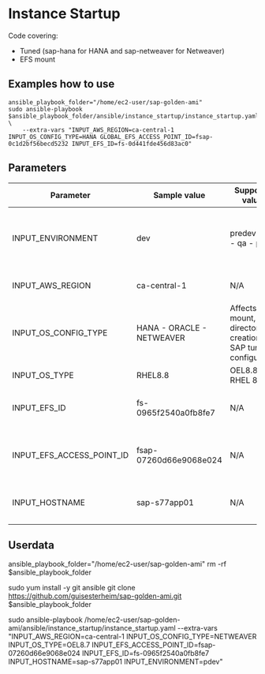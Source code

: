 # Instance Startup

Code covering:
- Tuned (sap-hana for HANA and sap-netweaver for Netweaver)
- EFS mount

## Examples how to use
```
ansible_playbook_folder="/home/ec2-user/sap-golden-ami"
sudo ansible-playbook $ansible_playbook_folder/ansible/instance_startup/instance_startup.yaml \
    --extra-vars "INPUT_AWS_REGION=ca-central-1 INPUT_OS_CONFIG_TYPE=HANA GLOBAL_EFS_ACCESS_POINT_ID=fsap-0c1d2bf56becd5232 INPUT_EFS_ID=fs-0d441fde456d83ac0"
```

## Parameters
| Parameter | Sample value | Supported values | How it works |
| -- | -- | -- | -- |
| INPUT_ENVIRONMENT | dev | predev - dev - qa - prod | Affects user creation: which users to create in which instances | 
| INPUT_AWS_REGION | ca-central-1 | N/A | Used for mounting EFS |
| INPUT_OS_CONFIG_TYPE | HANA - ORACLE - NETWEAVER | Affects: EBS mount, directories creation, and SAP tuned configuration |
| INPUT_OS_TYPE | RHEL8.8 | OEL8.8 - RHEL 8.8 | SAP tuned configuration
| INPUT_EFS_ID | fs-0965f2540a0fb8fe7 | N/A | Sets which EFS to mount in this instance
| INPUT_EFS_ACCESS_POINT_ID | fsap-07260d66e9068e024 | N/A | Sets which EFS Mount Point to mount in this instance
| INPUT_HOSTNAME | sap-s77app01 | N/A | Hostname to be configured in this instance

## Userdata

ansible_playbook_folder="/home/ec2-user/sap-golden-ami"
rm -rf $ansible_playbook_folder

sudo yum install -y git ansible
git clone https://github.com/guisesterheim/sap-golden-ami.git $ansible_playbook_folder

sudo ansible-playbook /home/ec2-user/sap-golden-ami/ansible/instance_startup/instance_startup.yaml     --extra-vars "INPUT_AWS_REGION=ca-central-1 INPUT_OS_CONFIG_TYPE=NETWEAVER INPUT_OS_TYPE=OEL8.7 INPUT_EFS_ACCESS_POINT_ID=fsap-07260d66e9068e024 INPUT_EFS_ID=fs-0965f2540a0fb8fe7 INPUT_HOSTNAME=sap-s77app01 INPUT_ENVIRONMENT=pdev"
